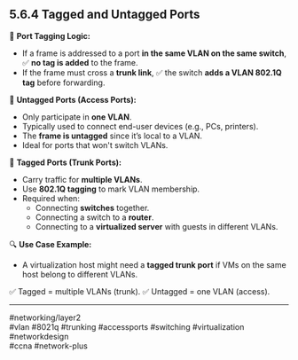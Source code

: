 ## 5.6.4 Tagged and Untagged Ports

🧱 **Port Tagging Logic:**
- If a frame is addressed to a port **in the same VLAN on the same switch**, ✅ **no tag is added** to the frame.
- If the frame must cross a **trunk link**, ✅ the switch **adds a VLAN 802.1Q tag** before forwarding.

🧱 **Untagged Ports (Access Ports):**
- Only participate in **one VLAN**.
- Typically used to connect end-user devices (e.g., PCs, printers).
- The **frame is untagged** since it’s local to a VLAN.
- Ideal for ports that won't switch VLANs.

🧱 **Tagged Ports (Trunk Ports):**
- Carry traffic for **multiple VLANs**.
- Use **802.1Q tagging** to mark VLAN membership.
- Required when:
  - Connecting **switches** together.
  - Connecting a switch to a **router**.
  - Connecting to a **virtualized server** with guests in different VLANs.

🔍 **Use Case Example:**
- A virtualization host might need a **tagged trunk port** if VMs on the same host belong to different VLANs.

✅ Tagged = multiple VLANs (trunk).
✅ Untagged = one VLAN (access).

---
#networking/layer2  
#vlan #8021q #trunking #accessports #switching #virtualization #networkdesign  
#ccna #network-plus 